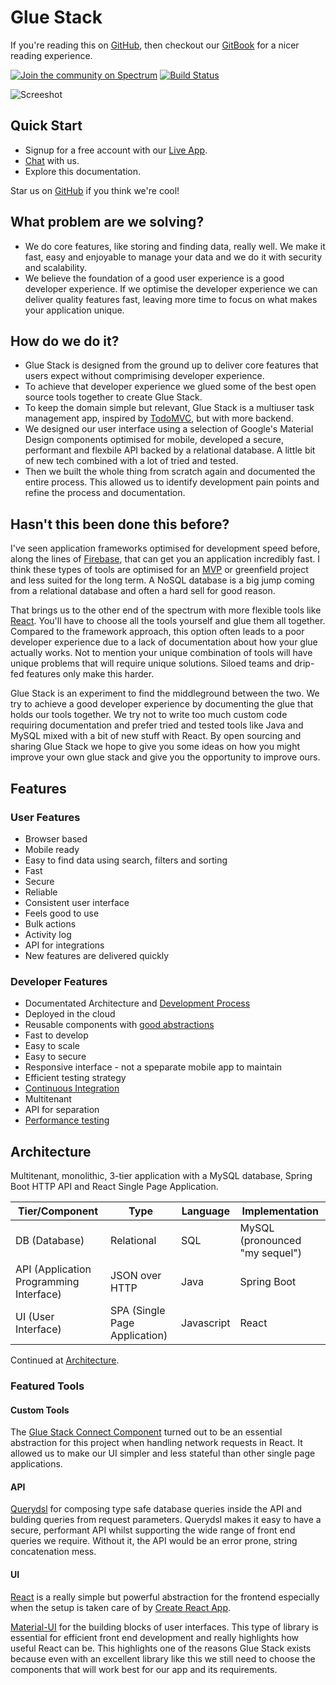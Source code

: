 # Glue Stack

If you're reading this on [GitHub](https://github.com/cadbox1/glue-stack/), then checkout our [GitBook](https://cadbox1.gitbook.io/glue-stack/) for a nicer reading experience.

[![Join the community on Spectrum](https://withspectrum.github.io/badge/badge.svg)](https://spectrum.chat/glue-stack)
[![Build Status](https://travis-ci.com/cadbox1/glue-stack.svg?branch=master)](https://travis-ci.com/cadbox1/glue-stack)

![Screeshot](./Screenshot.png)

## Quick Start

* Signup for a free account with our [Live App](https://cadbox1.github.io/glue-stack/).
* [Chat](https://spectrum.chat/glue-stack) with us.
* Explore this documentation.

Star us on [GitHub](https://github.com/cadbox1/glue-stack/) if you think we're cool!

## What problem are we solving?
* We do core features, like storing and finding data, really well. We make it fast, easy and enjoyable to manage your data and we do it with security and scalability.
* We believe the foundation of a good user experience is a good developer experience. If we optimise the developer experience we can deliver quality features fast, leaving more time to focus on what makes your application unique.

## How do we do it?
  - Glue Stack is designed from the ground up to deliver core features that users expect without comprimising developer experience.
  - To achieve that developer experience we glued some of the best open source tools together to create Glue Stack.
  - To keep the domain simple but relevant, Glue Stack is a multiuser task management app, inspired by [TodoMVC](http://todomvc.com/), but with more backend.
  - We designed our user interface using a selection of Google's Material Design components optimised for mobile, developed a secure, performant and flexbile API backed by a relational database. A little bit of new tech combined with a lot of tried and tested.
  - Then we built the whole thing from scratch again and documented the entire process. This allowed us to identify development pain points and refine the process and documentation.

## Hasn't this been done this before?
I've seen application frameworks optimised for development speed before, along the lines of [Firebase](https://firebase.google.com/), that can get you an application incredibly fast. I think these types of tools are optimised for an [MVP](https://en.wikipedia.org/wiki/Minimum_viable_product) or greenfield project and less suited for the long term. A NoSQL database is a big jump coming from a relational database and often a hard sell for good reason.

That brings us to the other end of the spectrum with more flexible tools like [React](https://reactjs.org/). You'll have to choose all the tools yourself and glue them all together. Compared to the framework approach, this option often leads to a poor developer experience due to a lack of documentation about how your glue actually works. Not to mention your unique combination of tools will have unique problems that will require unique solutions. Siloed teams and drip-fed features only make this harder.

Glue Stack is an experiment to find the middleground between the two. We try to achieve a good developer experience by documenting the glue that holds our tools together. We try not to write too much custom code requiring documentation and prefer tried and tested tools like Java and MySQL mixed with a bit of new stuff with React. By open sourcing and sharing Glue Stack we hope to give you some ideas on how you might improve your own glue stack and give you the opportunity to improve ours.

## Features
### User Features
  - Browser based
  - Mobile ready
  - Easy to find data using search, filters and sorting
  - Fast
  - Secure
  - Reliable
  - Consistent user interface
  - Feels good to use
  - Bulk actions
  - Activity log
  - API for integrations
  - New features are delivered quickly

### Developer Features
  - Documentated Architecture and [Development Process](./Development/DevelopmentProcess-Tasks.md)
  - Deployed in the cloud
  - Reusable components with [good abstractions](#featured-abstractions)
  - Fast to develop
  - Easy to scale
  - Easy to secure
  - Responsive interface - not a speparate mobile app to maintain
  - Efficient testing strategy
  - [Continuous Integration](./Infrastructure/ContinuousIntegration-TravisCI.md)
  - Multitenant
  - API for separation
  - [Performance testing](./Infrastructure/PerformanceTestingAndConnectionPoolSizes.md)

## Architecture

Multitenant, monolithic, 3-tier application with a MySQL database, Spring Boot HTTP API and React Single Page Application.

| Tier/Component                            | Type                            | Language   | Implementation                   |
| ----------------------------------------- | ------------------------------- | ---------- | -------------------------------- |
| DB \(Database\)                           | Relational                      | SQL        | MySQL \(pronounced "my sequel"\) |
| API \(Application Programming Interface\) | JSON over HTTP                  | Java       | Spring Boot                      |
| UI \(User Interface\)                     | SPA \(Single Page Application\) | Javascript | React                            |

Continued at [Architecture](./Architecture/Architecture.md).

### Featured Tools

#### Custom Tools
The [Glue Stack Connect Component](./Development/UIConnectComponent.md) turned out to be an essential abstraction for this project when handling network requests in React. It allowed us to make our UI simpler and less stateful than other single page applications.

#### API
[Querydsl](http://www.querydsl.com/) for composing type safe database queries inside the API and bulding queries from request parameters. Querydsl makes it easy to have a secure, performant API whilst supporting the wide range of front end queries we require. Without it, the API would be an error prone, string concatenation mess.

#### UI

[React](https://reactjs.org/) is a really simple but powerful abstraction for the frontend especially when the setup is taken care of by [Create React App](https://github.com/facebook/create-react-app).

[Material-UI](https://material-ui.com/) for the building blocks of user interfaces. This type of library is essential for efficient front end development and really highlights how useful React can be. This highlights one of the reasons Glue Stack exists because even with an excellent library like this we still need to choose the components that will work best for our app and its requirements.